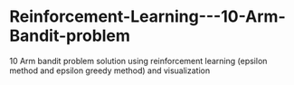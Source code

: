 # Reinforcement-Learning---10-Arm-Bandit-problem
10 Arm bandit problem solution using reinforcement learning (epsilon method and epsilon greedy method) and visualization

